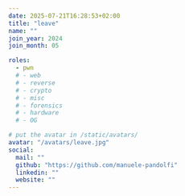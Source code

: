 ```yaml
---
date: 2025-07-21T16:28:53+02:00
title: "leave"
name: ""
join_year: 2024
join_month: 05

roles:
  - pwn
  # - web
  # - reverse
  # - crypto
  # - misc
  # - forensics
  # - hardware
  # - OG

# put the avatar in /static/avatars/
avatar: "/avatars/leave.jpg"
social:
  mail: ""
  github: "https://github.com/manuele-pandolfi"
  linkedin: ""
  website: ""
---
```

